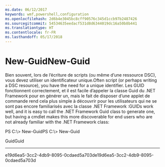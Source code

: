 ```yaml
---
ms.date: 06/12/2017
keywords: wmf,powershell,configuration
ms.openlocfilehash: 2d6b4e3045bc8cff90576c345d1ccb97b2487426
ms.sourcegitcommit: 54534635eedacf531d8d6344019dc16a50b8b441
ms.translationtype: HT
ms.contentlocale: fr-FR
ms.lasthandoff: 05/17/2018
---
```

# <a name="new-guid"></a><span data-ttu-id="20ba6-102">New-Guid</span><span class="sxs-lookup"><span data-stu-id="20ba6-102">New-Guid</span></span>
<span data-ttu-id="20ba6-103">Bien souvent, lors de l’écriture de scripts (ou même d’une ressource DSC), vous devez utiliser un identificateur unique.</span><span class="sxs-lookup"><span data-stu-id="20ba6-103">Often script (or perhaps writing a DSC resource), you have the need for a unique identifier.</span></span> <span data-ttu-id="20ba6-104">Les GUID fonctionnent correctement, et il est facile d’appeler la classe Guid du .NET Framework pour en générer un, mais le fait de disposer d’une applet de commande rend cela plus simple à découvrir pour les utilisateurs qui ne se sont pas encore familiarisés avec la classe .NET Framework :</span><span class="sxs-lookup"><span data-stu-id="20ba6-104">GUIDs work well, and it is easy to call the .NET Framework Guid class to generate one, but having a cmdlet makes this more discoverable for end users who are not already familiar with the .NET Framework class:</span></span>

<span data-ttu-id="20ba6-105">PS C:\\&gt; New-Guid</span><span class="sxs-lookup"><span data-stu-id="20ba6-105">PS C:\\&gt; New-Guid</span></span>

<span data-ttu-id="20ba6-106">Guid</span><span class="sxs-lookup"><span data-stu-id="20ba6-106">Guid</span></span>

----

<span data-ttu-id="20ba6-107">e19d6ea5-3cc2-4db9-8095-0cdaed5a703d</span><span class="sxs-lookup"><span data-stu-id="20ba6-107">e19d6ea5-3cc2-4db9-8095-0cdaed5a703d</span></span>
